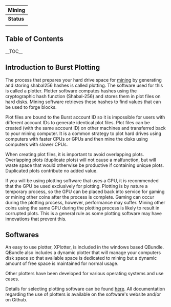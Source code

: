 | Mining     |
|------------|
| **Status** |
||

Table of Contents
-----------------

\_\_TOC\_\_

Introduction to Burst Plotting
------------------------------

The process that prepares your hard drive space for [mining](mining.md) by generating and storing shabal256 hashes is called plotting. The software used for this is called a plotter. Plotter software computes hashes using the cryptographic hash function (Shabal-256) and stores them in plot files on hard disks. Mining software retrieves these hashes to find values that can be used to forge blocks.

Plot files are bound to the Burst account ID so it is impossible for users with different account IDs to generate identical plot files. Plot files can be created (with the same account ID) on other machines and transferred back to your mining computer. It is a common strategy to plot hard drives using computers with faster CPUs or GPUs and then mine the disks using computers with slower CPUs.

When creating plot files, it is important to avoid overlapping plots. Overlapping plots (duplicate plots) will not cause a malfunction, but will waste space that would otherwise be productive if containing unique plots. Duplicated plots contribute no added value.

If you will be using plotting software that uses a GPU, it is recommended that the GPU be used exclusively for plotting. Plotting is by nature a temporary process, so the GPU can be placed back into service for gaming or mining other coins after the process is complete. Gaming can occur during the plotting process, however, performance may suffer. Mining other coins using the same GPU during the plotting process is likely to result in corrupted plots. This is a general rule as some plotting software may have innovations that prevent this.

Softwares
---------

An easy to use plotter, XPlotter, is included in the windows based QBundle. QBundle also includes a dynamic plotter that will manage your computers disk space so that available space is dedicated to mining but a dynamic amount of free space is maintained for normal usage.

Other plotters have been developed for various operating systems and use cases.

Details for selecting plotting software can be found [here](burst-software-plotting-software.md). All documentation regarding the use of plotters is available on the software's website and/or on Github.

